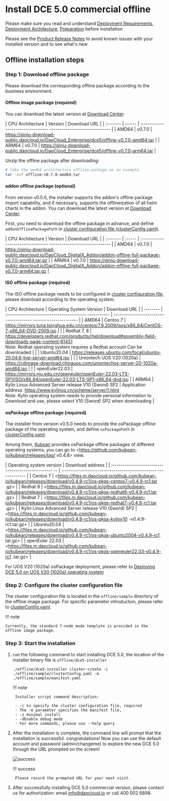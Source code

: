 # Install DCE 5.0 commercial offline

Please make sure you read and understand [Deployment Requirements](deploy-requirements.md), [Deployment Architecture](deploy-arch.md), [Preparation](prepare.md) before installation

Please see the [Product Release Notes](../release-notes.md) to avoid known issues with your installed version and to see what's new

## Offline installation steps

### Step 1: Download offline package

Please download the corresponding offline package according to the business environment.

#### Offline image package (required)

You can download the latest version at [Download Center](https://docs.daocloud.io/download/dce5/).

| CPU Architecture | Version | Download URL |
| :------- | :----- | :-------------------------------- ------------------------------ |
| AMD64 | v0.7.0 | <https://qiniu-download-public.daocloud.io/DaoCloud_Enterprise/dce5/offline-v0.7.0-amd64.tar> |
| ARM64 | v0.7.0 | <https://qiniu-download-public.daocloud.io/DaoCloud_Enterprise/dce5/offline-v0.7.0-arm64.tar> |

Unzip the offline package after downloading:

```bash
# Take the amd64 architecture offline package as an example
tar -xvf offline-v0.7.0-amd64.tar
```

#### addon offline package (optional)

From version v0.5.0, the installer supports the addon's offline package import capability, and if necessary, supports the offlineization of all helm charts in the addon. You can download the latest version at [Download Center](https://docs.daocloud.io/download/dce5/).

First, you need to download the offline package in advance, and define `addonOfflinePackagePath` in [cluster configuration file (clusterConfig.yaml)](./cluster-config.md).

| CPU Architecture | Version | Download URL |
| :------- | :----- | :-------------------------------- ------------------------------ |
| AMD64 | v0.7.0 | <https://qiniu-download-public.daocloud.io/DaoCloud_DigitalX_Addon/addon-offline-full-package-v0.7.0-amd64.tar.gz> |
| ARM64 | v0.7.0 | <https://qiniu-download-public.daocloud.io/DaoCloud_DigitalX_Addon/addon-offline-full-package-v0.7.0-arm64.tar.gz> |

#### ISO offline package (required)

The ISO offline package needs to be configured in [cluster configuration file](./cluster-config.md), please download according to the operating system.

| CPU Architecture | Operating System Version | Download URL |
| :------- | :--------------------------------------- ----------- | :------------------------------------- ---------------------- |
| AMD64 | Centos 7 | <https://mirrors.tuna.tsinghua.edu.cn/centos/7.9.2009/isos/x86_64/CentOS-7-x86_64-DVD-2009.iso> |
| | Redhat 7, 8 | <https://developers.redhat.com/products/rhel/download#assembly-field-downloads-page-content-61451> <br />Note: Redhat operating system requires a Redhat account Can be downloaded |
| | Ubuntu20.04 | <https://releases.ubuntu.com/focal/ubuntu-20.04.6-live-server-amd64.iso> |
| | Uniontech UOS V20 (1020a) | <https://cdimage-download.chinauos.com/uniontechos-server-20-1020a-amd64.iso> |
| | openEuler22.03 | <https://mirrors.nju.edu.cn/openeuler/openEuler-22.03-LTS-SP1/ISO/x86_64/openEuler-22.03-LTS-SP1-x86_64-dvd.iso> |
| ARM64 | Kylin Linux Advanced Server release V10 (Sword) SP2 | Application address: <https://www.kylinos.cn/scheme/server/1.html> <br />Note: Kylin operating system needs to provide personal information to Download and use, please select V10 (Sword) SP2 when downloading |

#### osPackage offline package (required)

The installer from version v0.5.0 needs to provide the osPackage offline package of the operating system, and define `osPackagePath` in [clusterConfig.yaml](./cluster-config.md).

Among them, [Kubean](https://github.com/kubean-io/kubean) provides osPackage offline packages of different operating systems, you can go to <https://github.com/kubean-io/kubean/releases/tag/ v0.4.8> view.

| Operating system version | Download address |
| :------------------------------------------------ -- | :---------------------------------------------- ------------- |
| Centos 7 | <https://files.m.daocloud.io/github.com/kubean-io/kubean/releases/download/v0.4.9-rc1/os-pkgs-centos7-v0.4.9-rc1.tar .gz> |
| Redhat 8 | <https://files.m.daocloud.io/github.com/kubean-io/kubean/releases/download/v0.4.9-rc1/os-pkgs-redhat8-v0.4.9-rc1.tar .gz> |
| Redhat 7 | <https://files.m.daocloud.io/github.com/kubean-io/kubean/releases/download/v0.4.9-rc1/os-pkgs-redhat7-v0.4.9-rc1.tar .gz> |
| Kylin Linux Advanced Server release V10 (Sword) SP2 | <https://files.m.daocloud.io/github.com/kubean-io/kubean/releases/download/v0.4.9-rc1/os-pkgs-kylinv10 -v0.4.9-rc1.tar.gz> |
| Ubuntu20.04 | <https://files.m.daocloud.io/github.com/kubean-io/kubean/releases/download/v0.4.9-rc1/os-pkgs-ubuntu2004-v0.4.9-rc1. tar.gz> |
| openEuler 22.03 | <https://files.m.daocloud.io/github.com/kubean-io/kubean/releases/download/v0.4.9-rc1/os-pkgs-openeuler22.03-v0.4.9-rc1 .tar.gz> |

For UOS V20 (1020a) osPackage deployment, please refer to [Deploying DCE 5.0 on UOS V20 (1020a) operating system](../os-install/uos-v20-install-dce5.0.md)

### Step 2: Configure the cluster configuration file

The cluster configuration file is located in the `offline/sample` directory of the offline image package. For specific parameter introduction, please refer to [clusterConfig.yaml](cluster-config.md).

!!! note

    Currently, the standard 7-node mode template is provided in the offline image package.

### Step 3: Start the installation

1. run the following command to start installing DCE 5.0, the location of the installer binary file is `offline/dce5-installer`

    ```shell
    ./offline/dce5-installer cluster-create -c ./offline/sample/clusterConfig.yaml -m ./offline/sample/manifest.yaml
    ```

    !!! note

        Installer script command description:
       
        - -c to specify the cluster configuration file, required
        - The -m parameter specifies the manifest file,
        - -z minimal install
        - -dEnable debug mode
        - For more commands, please use --help query

1. After the installation is complete, the command line will prompt that the installation is successful. congratulations! Now you can use the default account and password (admin/changeme) to explore the new DCE 5.0 through the URL prompted on the screen!

    ![success](https://docs.daocloud.io/daocloud-docs-images/docs/install/images/success.png)

    !!! success

        Please record the prompted URL for your next visit.

1. After successfully installing DCE 5.0 commercial version, please contact us for authorization: email info@daocloud.io or call 400 002 6898.
